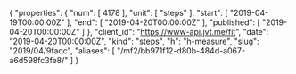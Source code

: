{
  "properties": {
    "num": [
      4178
    ],
    "unit": [
      "steps"
    ],
    "start": [
      "2019-04-19T00:00:00Z"
    ],
    "end": [
      "2019-04-20T00:00:00Z"
    ],
    "published": [
      "2019-04-20T00:00:00Z"
    ]
  },
  "client_id": "https://www-api.jvt.me/fit",
  "date": "2019-04-20T00:00:00Z",
  "kind": "steps",
  "h": "h-measure",
  "slug": "2019/04/9faqc",
  "aliases": [
    "/mf2/bb971f12-d80b-484d-a067-a6d598fc3fe8/"
  ]
}
